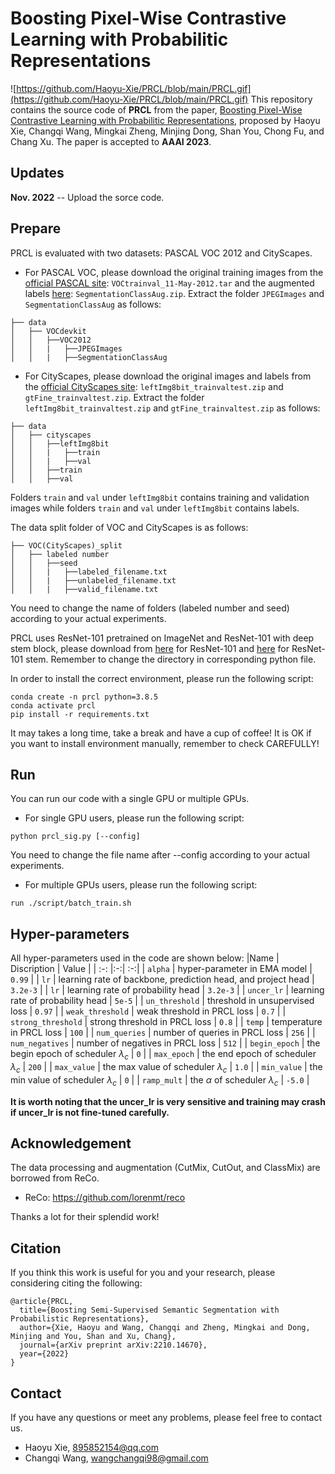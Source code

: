 # Boosting Pixel-Wise Contrastive Learning with Probabilitic Representations
![https://github.com/Haoyu-Xie/PRCL/blob/main/PRCL.gif](https://github.com/Haoyu-Xie/PRCL/blob/main/PRCL.gif)
This repository contains the source code of **PRCL** from the paper, [Boosting Pixel-Wise Contrastive Learning with Probabilitic Representations](https://arxiv.org/abs/2210.14670), proposed by Haoyu Xie, Changqi Wang, Mingkai Zheng, Minjing Dong, Shan You, Chong Fu, and Chang Xu.
The paper is accepted to **AAAI 2023**.
## Updates
**Nov. 2022** -- Upload the sorce code.

## Prepare
PRCL is evaluated with two datasets: PASCAL VOC 2012 and CityScapes. 
- For PASCAL VOC, please download the original training images from the [official PASCAL site](http://host.robots.ox.ac.uk/pascal/VOC/voc2012/VOCtrainval_11-May-2012.tar): `VOCtrainval_11-May-2012.tar` and the augmented labels [here](http://vllab1.ucmerced.edu/~whung/adv-semi-seg/SegmentationClassAug.zip): `SegmentationClassAug.zip`. 
Extract the folder `JPEGImages` and `SegmentationClassAug` as follows:
```
├── data
│   ├── VOCdevkit
│   │   ├──VOC2012
│   │   |   ├──JPEGImages
│   │   |   ├──SegmentationClassAug
```
- For CityScapes, please download the original images and labels from the [official CityScapes site](https://www.cityscapes-dataset.com/downloads/): `leftImg8bit_trainvaltest.zip` and `gtFine_trainvaltest.zip`.
Extract the folder `leftImg8bit_trainvaltest.zip` and `gtFine_trainvaltest.zip` as follows:
```
├── data
│   ├── cityscapes
│   │   ├──leftImg8bit
│   │   |   ├──train
│   │   |   ├──val
│   │   ├──train
│   │   ├──val
```
Folders `train` and `val` under `leftImg8bit` contains training and validation images while folders `train` and `val` under `leftImg8bit` contains labels.

The data split folder of VOC and CityScapes is as follows:
```
├── VOC(CityScapes)_split
│   ├── labeled number
│   │   ├──seed
│   │   |   ├──labeled_filename.txt
│   │   |   ├──unlabeled_filename.txt
│   │   |   ├──valid_filename.txt
```
You need to change the name of folders (labeled number and seed) according to your actual experiments.

PRCL uses ResNet-101 pretrained on ImageNet and ResNet-101 with deep stem block, please download from [here](https://download.pytorch.org/models/resnet101-63fe2227.pth) for ResNet-101 and [here](https://drive.google.com/file/d/131dWv_zbr1ADUr_8H6lNyuGWsItHygSb/view?usp=sharing) for ResNet-101 stem. Remember to change the directory in corresponding python file.

In order to install the correct environment, please run the following script:
```
conda create -n prcl python=3.8.5
conda activate prcl
pip install -r requirements.txt
```
It may takes a long time, take a break and have a cup of coffee!
It is OK if you want to install environment manually, remember to check CAREFULLY!

## Run
You can run our code with a single GPU or multiple GPUs.
- For single GPU users, please run the following script:
```
python prcl_sig.py [--config]
```
You need to change the file name after --config according to your actual experiments.
- For multiple GPUs users, please run the following script: 
```
run ./script/batch_train.sh
```

## Hyper-parameters
All hyper-parameters used in the code are shown below:
|Name        | Discription  |  Value |
| :-: |:-:| :-:|
| `alpha`     | hyper-parameter in EMA model  |  `0.99`  |
| `lr`     | learning rate of backbone, prediction head, and project head  |  `3.2e-3`  |
| `lr`     | learning rate of probability head  |  `3.2e-3`  |
| `uncer_lr`     | learning rate of probability head  |  `5e-5`  |
| `un_threshold`     | threshold in unsupervised loss  |  `0.97`  |
| `weak_threshold`     | weak threshold in PRCL loss  |  `0.7`  |
| `strong_threshold`     | strong threshold in PRCL loss  |  `0.8`  |
| `temp`     | temperature in PRCL loss  |  `100`  |
| `num_queries`     | number of queries in PRCL loss  |  `256`  |
| `num_negatives`     | number of negatives in PRCL loss  |  `512`  |
| `begin_epoch`     | the begin epoch of scheduler $\lambda_c$  |  `0`  |
| `max_epoch`     | the end epoch of scheduler $\lambda_c$  |  `200`  |
| `max_value`     | the max value of scheduler $\lambda_c$  |  `1.0`  |
| `min_value`     | the min value of scheduler $\lambda_c$  |  `0`  |
| `ramp_mult`     | the $\alpha$ of scheduler $\lambda_c$  |  `-5.0`  |

**It is worth noting that the uncer_lr is very sensitive and training may crash if uncer_lr is not fine-tuned carefully.**

## Acknowledgement
The data processing and augmentation (CutMix, CutOut, and ClassMix) are borrowed from ReCo.
- ReCo: https://github.com/lorenmt/reco

Thanks a lot for their splendid work!

## Citation
If you think this work is useful for you and your research, please considering citing the following:
```
@article{PRCL,
  title={Boosting Semi-Supervised Semantic Segmentation with Probabilistic Representations},
  author={Xie, Haoyu and Wang, Changqi and Zheng, Mingkai and Dong, Minjing and You, Shan and Xu, Chang},
  journal={arXiv preprint arXiv:2210.14670},
  year={2022}
}
```

## Contact
If you have any questions or meet any problems, please feel free to contact us.
- Haoyu Xie, [895852154@qq.com](mailto:895852154@qq.com)
- Changqi Wang, [wangchangqi98@gmail.com](mailto:wangchangqi98@gmail.com)
